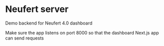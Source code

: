 # Neufert server
Demo backend for Neufert 4.0 dashboard

Make sure the app listens on port 8000 so that the dashboard Next.js app can send requests
